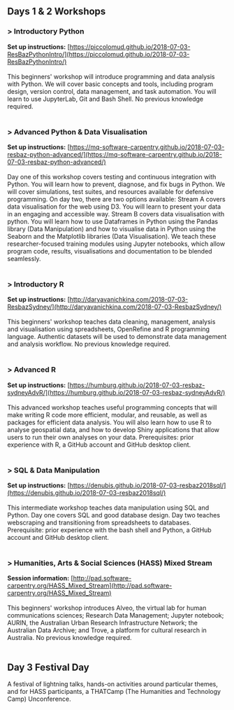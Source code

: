 ## Days 1 & 2 Workshops
  ### > Introductory Python
  **Set up instructions:** [https://piccolomud.github.io/2018-07-03-ResBazPythonIntro/](https://piccolomud.github.io/2018-07-03-ResBazPythonIntro/)</br><br/>This beginners' workshop will introduce programming and data analysis with Python. We will cover basic concepts and tools, including program design, version control, data management, and task automation. You will learn to use JupyterLab, Git and Bash Shell. No previous knowledge required.<br/><br/>
  ### > Advanced Python & Data Visualisation
  **Set up instructions:** [https://mq-software-carpentry.github.io/2018-07-03-resbaz-python-advanced/](https://mq-software-carpentry.github.io/2018-07-03-resbaz-python-advanced/)</br><br/>Day one of this workshop covers testing and continuous integration with Python. You will learn how to prevent, diagnose, and fix bugs in Python. We will cover simulations, test suites, and resources available for defensive programming. On day two, there are two options available: Stream A covers data visualisation for the web using D3. You will learn to present your data in an engaging and accessible way. Stream B covers data visualisation with python. You will learn how to use Dataframes in Python using the Pandas library (Data Manipulation) and how to visualise data in Python using the Seaborn and the Matplotlib libraries (Data Visualisation). We teach these researcher-focused training modules using Jupyter notebooks, which allow program code, results, visualisations and documentation to be blended seamlessly.
<br/><br/>
  ### > Introductory R
  **Set up instructions:** [http://daryavanichkina.com/2018-07-03-ResbazSydney/](http://daryavanichkina.com/2018-07-03-ResbazSydney/)</br><br/>This beginners' workshop teaches data cleaning, management, analysis and visualisation using spreadsheets, OpenRefine and R programming language.  Authentic datasets will be used to demonstrate data management and analysis workflow. No previous knowledge required.<br/><br/>
  ### > Advanced R
  **Set up instructions:** [https://humburg.github.io/2018-07-03-resbaz-sydneyAdvR/](https://humburg.github.io/2018-07-03-resbaz-sydneyAdvR/)</br><br/>This advanced workshop teaches useful programming concepts that will make writing R code more efficient, modular, and reusable, as well as packages for efficient data analysis. You will also learn how to use R to analyse geospatial data, and how to develop Shiny applications that allow users to run their own analyses on your data. Prerequisites: prior experience with R, a GitHub account and GitHub desktop client.<br/><br/>
  ### > SQL & Data Manipulation
  **Set up instructions:** [https://denubis.github.io/2018-07-03-resbaz2018sql/](https://denubis.github.io/2018-07-03-resbaz2018sql/)</br><br/>This intermediate workshop teaches data manipulation using SQL and Python. Day one covers SQL and good database design. Day two teaches webscraping and transitioning from spreadsheets to databases. Prerequisite: prior experience with the bash shell and Python, a GitHub account and GitHub desktop client.<br/><br/>
  ### > Humanities, Arts & Social Sciences (HASS) Mixed Stream
  **Session information:** [http://pad.software-carpentry.org/HASS_Mixed_Stream](http://pad.software-carpentry.org/HASS_Mixed_Stream)</br><br/>This beginners' workshop introduces Alveo, the virtual lab for human communications sciences; Research Data Management; Jupyter notebook; AURIN, the Australian Urban Research Infrastructure Network; the Australian Data Archive; and Trove, a platform for cultural research in Australia. No previous knowledge required.<br/><br/>
## Day 3 Festival Day
A festival of lightning talks, hands-on activities around particular themes, and for HASS participants, a THATCamp (The Humanities and Technology Camp) Unconference.
